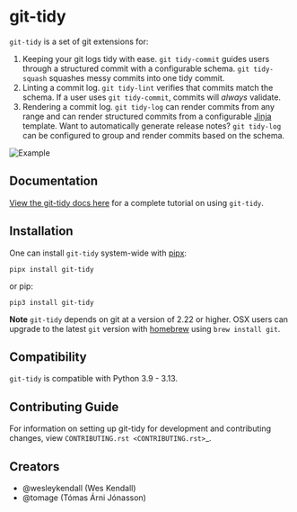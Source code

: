 # git-tidy

`git-tidy` is a set of git extensions for:

1. Keeping your git logs tidy with ease. `git tidy-commit` guides users through a structured commit with a configurable schema. `git tidy-squash` squashes messy commits into one tidy commit.
2. Linting a commit log. `git tidy-lint` verifies that commits match the schema. If a user uses `git tidy-commit`, commits will *always* validate.
3. Rendering a commit log. `git tidy-log` can render commits from any range and can render structured commits from a configurable [Jinja](https://jinja.palletsprojects.com/en/2.11.x/) template. Want to automatically generate release notes? `git tidy-log` can be configured to group and render commits based on the schema.

![Example](https://raw.githubusercontent.com/jyveapp/git-tidy/main/docs/static/tidy-commit.gif)

## Documentation

[View the git-tidy docs here](https://git-tidy.readthedocs.io/) for a complete tutorial on using `git-tidy`.

## Installation

One can install `git-tidy` system-wide with [pipx](https://github.com/pipxproject/pipx):

    pipx install git-tidy

or pip:

    pip3 install git-tidy

**Note** `git-tidy` depends on git at a version of 2.22 or higher. OSX users can upgrade to the latest `git` version with [homebrew](brew.sh) using `brew install git`.

## Compatibility

`git-tidy` is compatible with Python 3.9 - 3.13.

## Contributing Guide

For information on setting up git-tidy for development and contributing changes, view `CONTRIBUTING.rst <CONTRIBUTING.rst>`_.

## Creators

- @wesleykendall (Wes Kendall)
- @tomage (Tómas Árni Jónasson)
